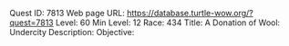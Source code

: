 Quest ID: 7813
Web page URL: https://database.turtle-wow.org/?quest=7813
Level: 60
Min Level: 12
Race: 434
Title: A Donation of Wool: Undercity
Description: 
Objective: 
